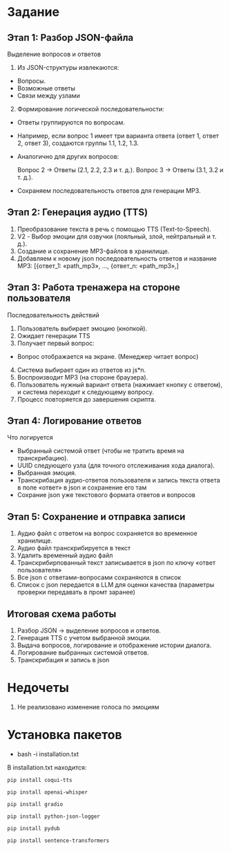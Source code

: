 # Задание

## Этап 1: Разбор JSON-файла

Выделение вопросов и ответов

1.	Из JSON-структуры извлекаются:

*   Вопросы.
*	Возможные ответы 
*	Связи между узлами

2.	Формирование логической последовательности:

*	Ответы группируются по вопросам.
*	Например, если вопрос 1 имеет три варианта ответа (ответ 1, ответ 2, ответ 3), создаются группы 1.1, 1.2, 1.3.
*	Аналогично для других вопросов:

    Вопрос 2 → Ответы (2.1, 2.2, 2.3 и т. д.).
    Вопрос 3 → Ответы (3.1, 3.2 и т. д.).

*	Сохраняем последовательность ответов для генерации MP3.

## Этап 2: Генерация аудио (TTS)

1.	Преобразование текста в речь с помощью TTS (Text-to-Speech).
2.	V2 - Выбор эмоции для озвучки (лояльный, злой, нейтральный и т. д.).
3.	Создание и сохранение MP3-файлов в хранилище.
4.	Добавляем к новому json последовательность ответов и название MP3: [{ответ_1: «path_mp3», …, {ответ_n: «path_mp3»,]

## Этап 3: Работа тренажера на стороне пользователя

Последовательность действий

1.	Пользователь выбирает эмоцию (кнопкой).
2.	Ожидает генерации TTS 
3.	Получает первый вопрос:
*	Вопрос отображается на экране. (Менеджер читает вопрос)

4.	Система выбирает один из ответов из js*n.
5.	Воспроизводит MP3 (на стороне браузера).
6.	Пользователь нужный вариант ответа (нажимает кнопку с ответом), и система переходит к следующему вопросу.
7.	Процесс повторяется до завершения скрипта.
 
## Этап 4: Логирование ответов

Что логируется

*	Выбранный системой ответ (чтобы не тратить время на транскрибацию).
*	UUID следующего узла (для точного отслеживания хода диалога).
*	Выбранная эмоция.
*	Транскрибация аудио-ответов пользователя и запись текста ответа в поле «ответ» в json и сохранение его там
*	Сохрание json уже текстового формата ответов и вопросов 

## Этап 5: Сохранение и отправка записи

1.	Аудио файл с ответом на вопрос сохраняется во временное хранилище.
2.	Аудио файл транскрибируется в текст 
3.	Удалить временный аудио файл
4.	Транскрибирпованный текст записывается в json по ключу «ответ пользователя»
5.	Все json с ответами-вопросами сохраняются в список 
6.	Список с json передается в LLM для оценки качества (параметры проверки передавать в промт заранее)

## Итоговая схема работы
1.	Разбор JSON → выделение вопросов и ответов.
2.	Генерация TTS с учетом выбранной эмоции.
3.	Выдача вопросов, логирование и отображение истории диалога.
4.	Логирование выбранных системой ответов.
5.	Транскрибация и запись в json

# Недочеты

1.  Не реализовано изменение голоса по эмоциям

# Установка пакетов

*   bash -i installation.txt 

В installation.txt находится:

`pip install coqui-tts`

`pip install openai-whisper`

`pip install gradio`

`pip install python-json-logger`

`pip install pydub`

`pip install sentence-transformers`